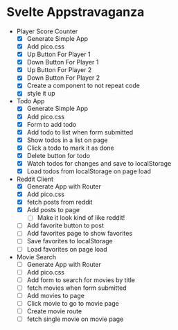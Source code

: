 # Svelte Appstravaganza

* Player Score Counter
  * [x] Generate Simple App
  * [x] Add pico.css
  * [x] Up Button For Player 1
  * [x] Down Button For Player 1
  * [x] Up Button For Player 2
  * [x] Down Button For Player 2
  * [x] Create a component to not repeat code
  * [x] style it up
* Todo App
  * [x] Generate Simple App
  * [x] Add pico.css
  * [x] Form to add todo
  * [x] Add todo to list when form submitted
  * [x] Show todos in a list on page
  * [x] Click a todo to mark it as done
  * [x] Delete button for todo
  * [x] Watch todos for changes and save to localStorage
  * [x] Load todos from localStorage on page load
* Reddit Client
  * [x] Generate App with Router
  * [x] Add pico.css
  * [x] fetch posts from reddit
  * [x] Add posts to page
    * [ ] Make it look kind of like reddit!
  * [ ] Add favorite button to post
  * [ ] Add favorites page to show favorites
  * [ ] Save favorites to localStorage
  * [ ] Load favorites on page load
* Movie Search
  * [ ] Generate App with Router
  * [ ] Add pico.css
  * [ ] Add form to search for movies by title
  * [ ] fetch movies when form submitted
  * [ ] Add movies to page
  * [ ] Click movie to go to movie page
  * [ ] Create movie route
  * [ ] fetch single movie on movie page
